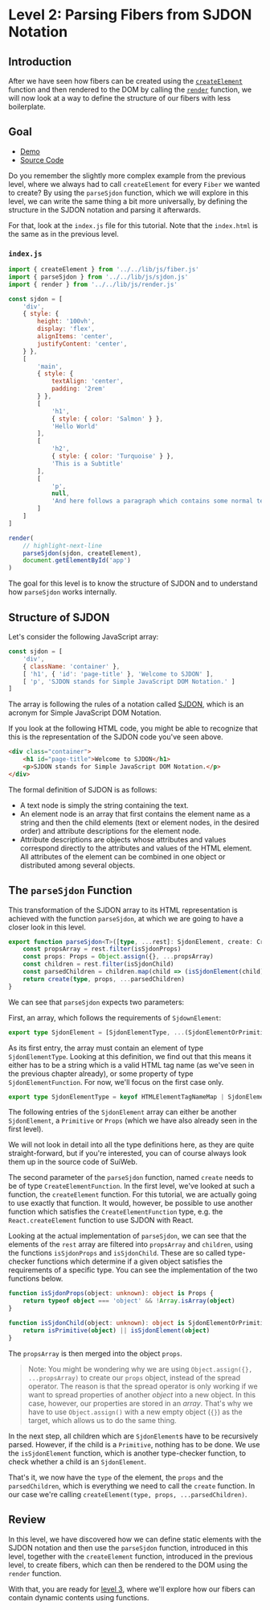 # Level 2: Parsing Fibers from SJDON Notation

## Introduction

After we have seen how fibers can be created using the [`createElement`](/docs/api/internal/modules/fiber#createelement) function and then rendered to the DOM by calling the [`render`](/docs/api/internal/modules/render#render) function, we will now look at a way to define the structure of our fibers with less boilerplate.


## Goal

- [Demo](https://suiweb.github.io/demos/tutorial/02-parsing-sjdon/index.html)
- [Source Code](https://github.com/suiweb/suiweb/tree/main/demos/tutorial/02-parsing-sjdon)

Do you remember the slightly more complex example from the previous level, where we always had to call `createElement` for every `Fiber` we wanted to create? By using the `parseSjdon` function, which we will explore in this level, we can write the same thing a bit more universally, by defining the structure in the SJDON notation and parsing it afterwards.

For that, look at the `index.js` file for this tutorial. Note that the `index.html` is the same as in the previous level.


### `index.js`

```javascript
import { createElement } from '../../lib/js/fiber.js'
import { parseSjdon } from '../../lib/js/sjdon.js'
import { render } from '../../lib/js/render.js'

const sjdon = [
    'div',
    { style: {
        height: '100vh',
        display: 'flex',
        alignItems: 'center',
        justifyContent: 'center',
    } },
    [
        'main',
        { style: {
            textAlign: 'center',
            padding: '2rem'
        } },
        [
            'h1', 
            { style: { color: 'Salmon' } }, 
            'Hello World'
        ],
        [
            'h2', 
            { style: { color: 'Turquoise' } }, 
            'This is a Subtitle'
        ],
        [
            'p', 
            null, 
            'And here follows a paragraph which contains some normal text.'
        ]
    ]
]

render(
    // highlight-next-line
    parseSjdon(sjdon, createElement),
    document.getElementById('app')
)
```

The goal for this level is to know the structure of SJDON and to understand how `parseSjdon` works internally.


## Structure of SJDON

Let's consider the following JavaScript array:

```javascript
const sjdon = [
    'div',
    { className: 'container' },
    [ 'h1', { 'id': 'page-title' }, 'Welcome to SJDON' ],
    [ 'p', 'SJDON stands for Simple JavaScript DOM Notation.' ]
]
```

The array is following the rules of a notation called [SJDON](https://github.com/gburkert/sjdon), which is an acronym for Simple JavaScript DOM Notation.

If you look at the following HTML code, you might be able to recognize that this is the representation of the SJDON code you've seen above.

```html
<div class="container">
    <h1 id="page-title">Welcome to SJDON</h1>
    <p>SJDON stands for Simple JavaScript DOM Notation.</p>
</div>
```

The formal definition of SJDON is as follows:

- A text node is simply the string containing the text.
- An element node is an array that first contains the element name as a string and then the child elements (text or element nodes, in the desired order) and attribute descriptions for the element node.
- Attribute descriptions are objects whose attributes and values correspond directly to the attributes and values of the HTML element. All attributes of the element can be combined in one object or distributed among several objects.


## The `parseSjdon` Function

This transformation of the SJDON array to its HTML representation is achieved with the function `parseSjdon`, at which we are going to have a closer look in this level.

```typescript
export function parseSjdon<T>([type, ...rest]: SjdonElement, create: CreateElementFunction<T>): T {
    const propsArray = rest.filter(isSjdonProps)
    const props: Props = Object.assign({}, ...propsArray)
    const children = rest.filter(isSjdonChild)
    const parsedChildren = children.map(child => (isSjdonElement(child) ? parseSjdon(child, create) : child))
    return create(type, props, ...parsedChildren)
}
```

We can see that `parseSjdon` expects two parameters:

First, an array, which follows the requirements of `SjdownElement`:

```typescript
export type SjdonElement = [SjdonElementType, ...(SjdonElementOrPrimitive | Props)[]]
```

As its first entry, the array must contain an element of type `SjdonElementType`. Looking at this definition, we find out that this means it either has to be a string which is a valid HTML tag name (as we've seen in the previous chapter already), or some property of type `SjdonElementFunction`. For now, we'll focus on the first case only.

```typescript
export type SjdonElementType = keyof HTMLElementTagNameMap | SjdonElementFunction
```

The following entries of the `SjdonElement` array can either be another `SjdonElement`, a `Primitive` or `Props` (which we have also already seen in the first level).

We will not look in detail into all the type definitions here, as they are quite straight-forward, but if you're interested, you can of course always look them up in the source code of SuiWeb.

The second parameter of the `parseSjdon` function, named `create` needs to be of type `CreateElementFunction`. In the first level, we've looked at such a function, the `createElement` function. For this tutorial, we are actually going to use exactly that function. It would, however, be possible to use another function which satisfies the `CreateElementFunction` type, e.g. the `React.createElement` function to use SJDON with React. 

Looking at the actual implementation of `parseSjdon`, we can see that the elements of the `rest` array are filtered into `propsArray` and `children`, using the functions `isSjdonProps` and `isSjdonChild`. These are so called type-checker functions which determine if a given object satisfies the requirements of a specific type. You can see the implementation of the two functions below.

```typescript
function isSjdonProps(object: unknown): object is Props {
    return typeof object === 'object' && !Array.isArray(object)
}
```

```typescript
function isSjdonChild(object: unknown): object is SjdonElementOrPrimitive {
    return isPrimitive(object) || isSjdonElement(object)
}
```

The `propsArray` is then merged into the object `props`.

> Note: You might be wondering why we are using `Object.assign({}, ...propsArray)` to create our `props` object, instead of the spread operator. The reason is that the spread operator is only working if we want to spread properties of another *object* into a new object. In this case, however, our properties are stored in an *array*. That's why we have to use `Object.assign()` with a new empty object (`{}`) as the target, which allows us to do the same thing.


In the next step, all children which are `SjdonElement`s have to be recursively parsed. However, if the child is a `Primitive`, nothing has to be done. We use the `isSjdonElement` function, which is another type-checker function, to check whether a child is an `SjdonElement`.

That's it, we now have the `type` of the element, the `props` and the `parsedChildren`, which is everything we need to call the `create` function. In our case we're calling `createElement(type, props, ...parsedChildren)`.

## Review

In this level, we have discovered how we can define static elements with the SJDON notation and then use the `parseSjdon` function, introduced in this level, together with the `createElement` function, introduced in the previous level, to create fibers, which can then be rendered to the DOM using the `render` function.

With that, you are ready for [level 3](../3-components/README.md), where we'll explore how our fibers can contain dynamic contents using functions.
